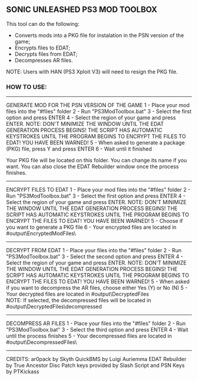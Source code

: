 SONIC UNLEASHED PS3 MOD TOOLBOX
------------------------------
This tool can do the following:
- Converts mods into a PKG file for instalation in the PSN version of the game;
- Encrypts files to EDAT;
- Decrypts files from EDAT;
- Decompresses AR files.

NOTE: Users with HAN (PS3 Xploit V3) will need to resign the PKG file.


### HOW TO USE:

-------------------------------------------------
GENERATE MOD FOR THE PSN VERSION OF THE GAME
1 - Place your mod files into the "#files" folder
2 - Run "PS3ModToolbox.bat"
3 - Select the first option and press ENTER
4 - Select the region of your game and press ENTER.
NOTE: DON'T MINIMIZE THE WINDOW UNTIL THE EDAT GENERATION PROCESS BEGINS!
THE SCRIPT HAS AUTOMATIC KEYSTROKES UNTIL THE PROGRAM BEGINS TO ENCRYPT THE FILES TO EDAT!
YOU HAVE BEEN WARNED!
5 - When asked to generate a package (PKG) file, press Y and press ENTER
6 - Wait until it finished

Your PKG file will be located on this folder. You can change
its name if you want. You can also close the EDAT Rebuilder window
once the process finishes.

-------------------------------------------------
ENCRYPT FILES TO EDAT
1 - Place your mod files into the "#files" folder
2 - Run "PS3ModToolbox.bat"
3 - Select the first option and press ENTER
4 - Select the region of your game and press ENTER.
NOTE: DON'T MINIMIZE THE WINDOW UNTIL THE EDAT GENERATION PROCESS BEGINS!
THE SCRIPT HAS AUTOMATIC KEYSTROKES UNTIL THE PROGRAM BEGINS TO ENCRYPT THE FILES TO EDAT!
YOU HAVE BEEN WARNED!
5 - Choose if you want to generate a PKG file
6 - Your encrypted files are located in #output\EncryptedModFiles\

-------------------------------------------------
DECRYPT FROM EDAT
1 - Place your files into the "#files" folder
2 - Run "PS3ModToolbox.bat"
3 - Select the second option and press ENTER
4 - Select the region of your game and press ENTER.
NOTE: DON'T MINIMIZE THE WINDOW UNTIL THE EDAT GENERATION PROCESS BEGINS!
THE SCRIPT HAS AUTOMATIC KEYSTROKES UNTIL THE PROGRAM BEGINS TO ENCRYPT THE FILES TO EDAT!
YOU HAVE BEEN WARNED!
5 - When asked if you want to decompress the AR files, choose either Yes (Y) or No (N)
5 - Your decrypted files are located in #output\DecryptedFiles\
NOTE: If selected, the decompressed files will be located in #output\DecryptedFiles\decompressed

-------------------------------------------------
DECOMPRESS AR FILES
1 - Place your files into the "#files" folder
2 - Run "PS3ModToolbox.bat"
3 - Select the third option and press ENTER
4 - Wait until the process finishes
5 - Your decompressed files are located in #output\DecompressedFiles\

-------------------------------------------------

CREDITS:
ar0pack by Skyth
QuickBMS by Luigi Auriemma
EDAT Rebuilder by True Ancestor
Disc Patch keys provided by Slash
Script and PSN Keys by PTKickass
